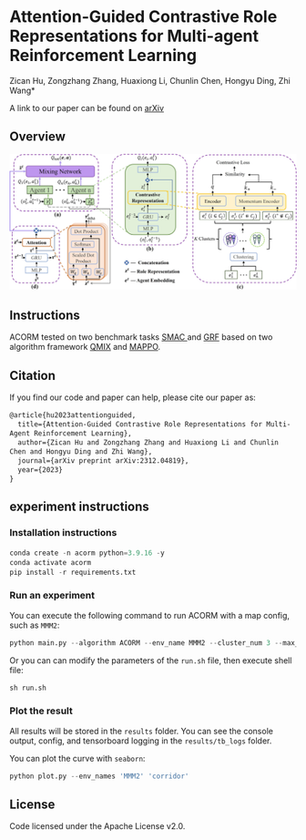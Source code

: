 # **Attention-Guided Contrastive Role Representations for Multi-agent Reinforcement Learning**

Zican Hu, Zongzhang Zhang, Huaxiong Li, Chunlin Chen, Hongyu Ding, Zhi Wang*

A link to our paper can be found on [arXiv](https://arxiv.org/abs/2312.04819)

## **Overview**

![ACORM_QMIX](./ACORM_QMIX.jpg)

## **Instructions**

ACORM tested on two benchmark tasks [SMAC ](https://github.com/oxwhirl/smac) and [GRF](https://github.com/google-research/football) based on two algorithm framework [QMIX](https://arxiv.org/abs/1803.11485) and [MAPPO](https://arxiv.org/abs/2103.01955).

## **Citation**

If you find our code and paper can help, please cite our paper as:
```
@article{hu2023attentionguided,
  title={Attention-Guided Contrastive Role Representations for Multi-Agent Reinforcement Learning},
  author={Zican Hu and Zongzhang Zhang and Huaxiong Li and Chunlin Chen and Hongyu Ding and Zhi Wang},
  journal={arXiv preprint arXiv:2312.04819},
  year={2023}
}
```
## **experiment instructions**

### **Installation instructions**

```python
conda create -n acorm python=3.9.16 -y
conda activate acorm
pip install -r requirements.txt
```

### Run an experiment

You can execute the following command to run ACORM with a map config, such as `MMM2`:

```python
python main.py --algorithm ACORM --env_name MMM2 --cluster_num 3 --max_train_steps 3050000
```

Or you can  can modify the parameters of the `run.sh` file, then execute shell file:

```python
sh run.sh
```
### Plot the result
All results will be stored in the `results` folder. You can see the console output, config, and tensorboard logging in the `results/tb_logs` folder.

You can plot the curve with `seaborn`:

```python
python plot.py --env_names 'MMM2' 'corridor'
```

## License

Code licensed under the Apache License v2.0.

